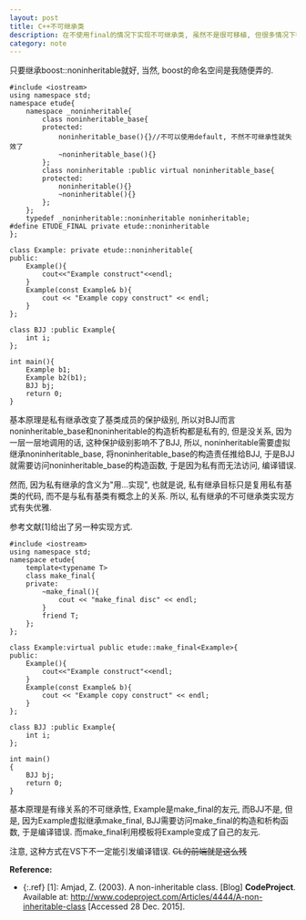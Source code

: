 ```yaml
---
layout: post
title: C++不可继承类
description: 在不使用final的情况下实现不可继承类, 虽然不是很可移植, 但很多情况下都能用
category: note
---
```


只要继承boost::noninheritable就好, 当然, boost的命名空间是我随便弄的. 

~~~
#include <iostream>
using namespace std;
namespace etude{
    namespace _noninheritable{
        class noninheritable_base{
        protected:
            noninheritable_base(){}//不可以使用default, 不然不可继承性就失效了
            ~noninheritable_base(){}
        };
        class noninheritable :public virtual noninheritable_base{
        protected:
            noninheritable(){}
            ~noninheritable(){}
        };
    };
    typedef _noninheritable::noninheritable noninheritable;
#define ETUDE_FINAL private etude::noninheritable
};

class Example: private etude::noninheritable{
public:
    Example(){
        cout<<"Example construct"<<endl;
    }
    Example(const Example& b){
        cout << "Example copy construct" << endl;
    }
};

class BJJ :public Example{
    int i;
};

int main(){
    Example b1;
    Example b2(b1);
    BJJ bj;
    return 0;
}
~~~

基本原理是私有继承改变了基类成员的保护级别, 所以对BJJ而言noninheritable_base和noninheritable的构造析构都是私有的, 但是没关系, 
因为一层一层地调用的话, 这种保护级别影响不了BJJ, 所以, noninheritable需要虚拟继承noninheritable_base, 将noninheritable_base的构造责任推给BJJ, 
于是BJJ就需要访问noninheritable_base的构造函数, 于是因为私有而无法访问, 编译错误.

然而, 因为私有继承的含义为"用...实现", 也就是说, 私有继承目标只是复用私有基类的代码, 而不是与私有基类有概念上的关系. 所以, 私有继承的不可继承类实现方式有失优雅.

参考文献[1]给出了另一种实现方式.

~~~
#include <iostream>
using namespace std;
namespace etude{
    template<typename T>
    class make_final{
    private:
        ~make_final(){
            cout << "make_final disc" << endl;
        }
        friend T;
    };
};

class Example:virtual public etude::make_final<Example>{
public:
    Example(){
        cout<<"Example construct"<<endl;
    }
    Example(const Example& b){
        cout << "Example copy construct" << endl;
    }
};

class BJJ :public Example{
    int i;
};

int main()
{
    BJJ bj;
    return 0;
}
~~~

基本原理是有缘关系的不可继承性, Example是make_final的友元, 而BJJ不是, 但是, 因为Example虚拟继承make_final, BJJ需要访问make_final的构造和析构函数, 
于是编译错误. 而make_final利用模板将Example变成了自己的友元.

注意, 这种方式在VS下不一定能引发编译错误. <del>CL的前端就是这么残</del>

**Reference:**  

* {:.ref} \[1]:  Amjad, Z. (2003). A non-inheritable class. [Blog] __CodeProject__. Available at: http://www.codeproject.com/Articles/4444/A-non-inheritable-class [Accessed 28 Dec. 2015].  